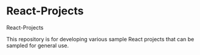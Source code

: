 # React-Projects
React-Projects

This repository is for developing various sample React projects that can be sampled for general use.
